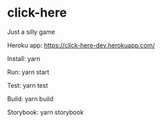 # click-here
Just a silly game

Heroku app: https://click-here-dev.herokuapp.com/

Install: yarn

Run: yarn start

Test: yarn test

Build: yarn build

Storybook: yarn storybook
